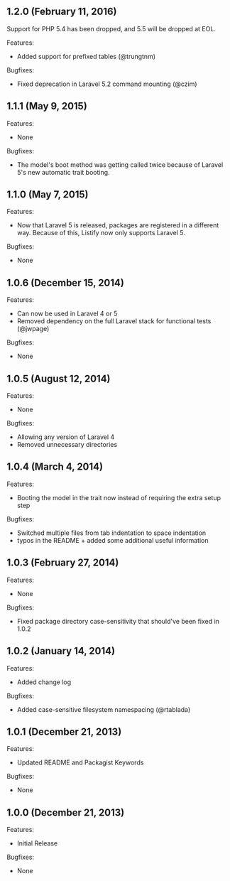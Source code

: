 ## 1.2.0 (February 11, 2016)

Support for PHP 5.4 has been dropped, and 5.5 will be dropped at EOL.

Features:

  - Added support for prefixed tables (@trungtnm)

Bugfixes:

  - Fixed deprecation in Laravel 5.2 command mounting (@czim)

## 1.1.1 (May 9, 2015)

Features:

  - None

Bugfixes:

  - The model's boot method was getting called twice because of Laravel 5's new automatic trait booting.

## 1.1.0 (May 7, 2015)

Features:

  - Now that Laravel 5 is released, packages are registered in a different way. Because of this, Listify now only supports Laravel 5.

Bugfixes:

  - None

## 1.0.6 (December 15, 2014)

Features:

  - Can now be used in Laravel 4 or 5
  - Removed dependency on the full Laravel stack for functional tests (@jwpage)

Bugfixes:

  - None

## 1.0.5 (August 12, 2014)

Features:

  - None

Bugfixes:

  - Allowing any version of Laravel 4
  - Removed unnecessary directories

## 1.0.4 (March 4, 2014)

Features:

  - Booting the model in the trait now instead of requiring the extra setup step

Bugfixes:

  - Switched multiple files from tab indentation to space indentation
  - typos in the README + added some additional useful information

## 1.0.3 (February 27, 2014)

Features:

  - None

Bugfixes:

  - Fixed package directory case-sensitivity that should've been fixed in 1.0.2

## 1.0.2 (January 14, 2014)

Features:

  - Added change log

Bugfixes:

  - Added case-sensitive filesystem namespacing (@rtablada)

## 1.0.1 (December 21, 2013)

Features:

  - Updated README and Packagist Keywords

Bugfixes:

  - None

## 1.0.0 (December 21, 2013)

Features:

  - Initial Release

Bugfixes:

  - None
